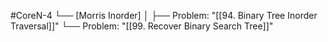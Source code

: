 #CoreN-4
└── [Morris Inorder]
    │
    ├── Problem: "[[94. Binary Tree Inorder Traversal]]"
    └── Problem: "[[99. Recover Binary Search Tree]]"